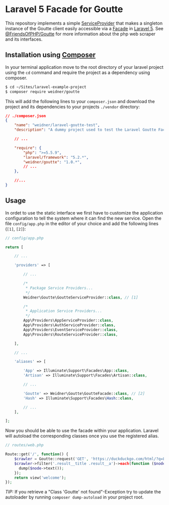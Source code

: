 # Laravel 5 Facade for Goutte

This repository implements a simple [ServiceProvider](https://laravel.com/docs/master/providers) that makes a singleton instance of the Goutte client easily accessible via a [Facade](https://laravel.com/docs/master/facades) in [Laravel 5](http://laravel.com). See [@FriendsOfPHP/Goutte](https://github.com/FriendsOfPHP/Goutte) for more information about the php web scraper and its interfaces.

## Installation using [Composer](https://getcomposer.org/)

In your terminal application move to the root directory of your laravel project using the `cd` command and require the project as a dependency using composer.

```sh
$ cd ~/Sites/laravel-example-project
$ composer require weidner/goutte
```

This will add the following lines to your `composer.json` and download the project and its dependencies to your projects `./vendor` directory:

```json
// ./composer.json
{
    "name": "weidner/laravel-goutte-test",
    "description": "A dummy project used to test the Laravel Goutte Facade.",

    // ...

    "require": {
        "php": ">=5.5.9",
        "laravel/framework": "5.2.*",
        "weidner/goutte": "1.0.*",
        // ...
    },

    //...
}
```


## Usage

In ordet to use the static interface we first have to customize the application configuration to tell the system where it can find the new service. Open the file `config/app.php` in the editor of your choice and add the following lines (`[1]`, `[2]`):

```php
// config/app.php

return [

    // ...

    'providers' => [

        // ...

        /*
         * Package Service Providers...
         */
        Weidner\Goutte\GoutteServiceProvider::class, // [1]

        /*
         * Application Service Providers...
         */
        App\Providers\AppServiceProvider::class,
        App\Providers\AuthServiceProvider::class,
        App\Providers\EventServiceProvider::class,
        App\Providers\RouteServiceProvider::class,

    ],

    // ...

    'aliases' => [

        'App' => Illuminate\Support\Facades\App::class,
        'Artisan' => Illuminate\Support\Facades\Artisan::class,

        // ...

        'Goutte' => Weidner\Goutte\GoutteFacade::class, // [2]
        'Hash' => Illuminate\Support\Facades\Hash::class,

        // ...
    ],

];

```

Now you should be able to use the facade within your application. Laravel will autoload the corresponding classes once you use the registered alias.

```php
// routes/web.php

Route::get('/', function() {
    $crawler = Goutte::request('GET', 'https://duckduckgo.com/html/?q=Laravel');
    $crawler->filter('.result__title .result__a')->each(function ($node) {
      dump($node->text());
    });
    return view('welcome');
});
```

*TIP:* If you retrieve a "Class 'Goutte' not found"-Exception try to update the autoloader by running `composer dump-autoload` in your project root.
